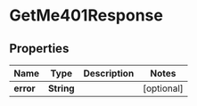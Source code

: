 

# GetMe401Response


## Properties

| Name | Type | Description | Notes |
|------------ | ------------- | ------------- | -------------|
|**error** | **String** |  |  [optional] |



